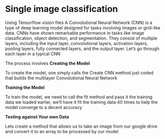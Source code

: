 # Single image classification
Using Tensorflow vision files 
A Convolutional Neural Network (CNN) is a type of deep learning model designed for tasks involving images or grid-like data. 
CNNs have shown remarkable performance in tasks like image classification, object detection, and segmentation. 
They consist of multiple layers, including the input layer, convolutional layers, activation layers, pooling layers, fully connected layers, and the output layer. 
Let’s go through each layer in a typical CNN

The process involves
**Creating the Model**

To create the model, one simply calls the Create CNN method just coded that builds the multilayer Convolutional Neural Network

**Training the Model**

To train the model, we need to call the fit method and pass it the training data we loaded earlier, we’ll have it fit the training data 40 times to help the model converge to a decent accuracy

**Testing against Your own Data**

Lets create a method that allows us to take an image from our google drive and convert it to an array to be processed by our model
